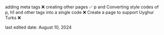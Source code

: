 adding meta tags ❌
creating other pages ✅
p and Converting style codes of p, h1 and other tags into a single code ❌
Create a page to support Uyghur Turks ❌

last edited date: August 10, 2024